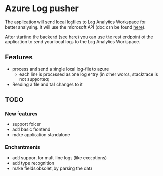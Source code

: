 # Azure Log pusher

The application will send local logfiles to Log Analytics Workspace for better analysing. It will use the microsoft API (doc can be found [here](https://docs.microsoft.com/en-us/azure/azure-monitor/logs/data-collector-api)).

After starting the backend (see [here](backend/readme.md)) you can use the rest endpoint of the application to send your
local logs to the Log Analytics Workspace. 

## Features
- process and send a single local log-file to azure 
  - each line is processed as one log entry (in other words, stacktrace is not supported)
- Reading a file and tail changes to it

## TODO

### New features
- support folder
- add basic frontend
- make application standalone

### Enchantments
- add support for multi line logs (like exceptions) 
- add type recognition
- make fields obsolet, by parsing the data

